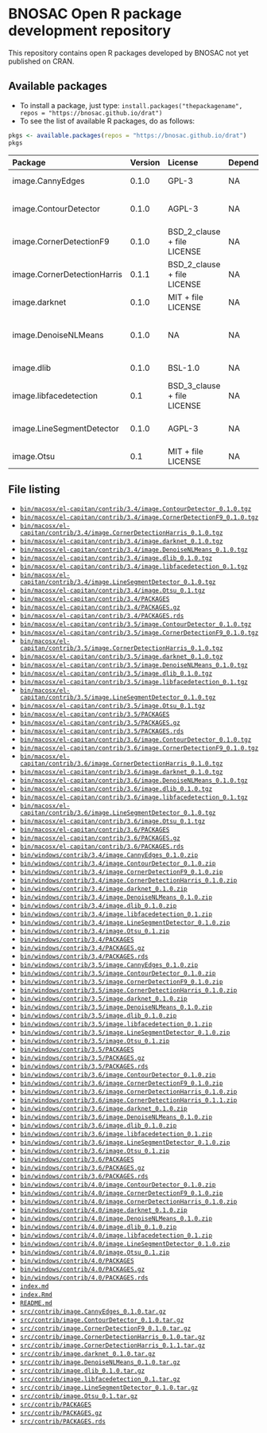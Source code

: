 # BNOSAC Open R package development repository

This repository contains open R packages developed by BNOSAC not yet published on CRAN.

## Available packages

- To install a package, just type: `install.packages("thepackagename", repos = "https://bnosac.github.io/drat")`
- To see the list of available R packages, do as follows:


```r
pkgs <- available.packages(repos = "https://bnosac.github.io/drat")
pkgs
```


|Package                     |Version |License                     |Depends |Imports                             |Suggests       |
|:---------------------------|:-------|:---------------------------|:-------|:-----------------------------------|:--------------|
|image.CannyEdges            |0.1.0   |GPL-3                       |NA      |Rcpp (>= 0.12.9)                    |pixmap, knitr  |
|image.ContourDetector       |0.1.0   |AGPL-3                      |NA      |Rcpp (>= 0.12.8), sp                |pixmap, magick |
|image.CornerDetectionF9     |0.1.0   |BSD_2_clause + file LICENSE |NA      |Rcpp (>= 0.12.8)                    |pixmap, magick |
|image.CornerDetectionHarris |0.1.1   |BSD_2_clause + file LICENSE |NA      |Rcpp (>= 0.12.8)                    |magick         |
|image.darknet               |0.1.0   |MIT + file LICENSE          |NA      |NA                                  |NA             |
|image.DenoiseNLMeans        |0.1.0   |NA                          |NA      |Rcpp (>= 0.12.9), magick, grDevices |NA             |
|image.dlib                  |0.1.0   |BSL-1.0                     |NA      |Rcpp (>= 0.12.9)                    |magick, FNN    |
|image.libfacedetection      |0.1     |BSD_3_clause + file LICENSE |NA      |Rcpp (>= 0.12.8), graphics          |magick         |
|image.LineSegmentDetector   |0.1.0   |AGPL-3                      |NA      |Rcpp (>= 0.12.8), sp                |pixmap, magick |
|image.Otsu                  |0.1     |MIT + file LICENSE          |NA      |Rcpp (>= 0.12.8)                    |magick         |

## File listing

- [`bin/macosx/el-capitan/contrib/3.4/image.ContourDetector_0.1.0.tgz`](bin/macosx/el-capitan/contrib/3.4/image.ContourDetector_0.1.0.tgz)
- [`bin/macosx/el-capitan/contrib/3.4/image.CornerDetectionF9_0.1.0.tgz`](bin/macosx/el-capitan/contrib/3.4/image.CornerDetectionF9_0.1.0.tgz)
- [`bin/macosx/el-capitan/contrib/3.4/image.CornerDetectionHarris_0.1.0.tgz`](bin/macosx/el-capitan/contrib/3.4/image.CornerDetectionHarris_0.1.0.tgz)
- [`bin/macosx/el-capitan/contrib/3.4/image.darknet_0.1.0.tgz`](bin/macosx/el-capitan/contrib/3.4/image.darknet_0.1.0.tgz)
- [`bin/macosx/el-capitan/contrib/3.4/image.DenoiseNLMeans_0.1.0.tgz`](bin/macosx/el-capitan/contrib/3.4/image.DenoiseNLMeans_0.1.0.tgz)
- [`bin/macosx/el-capitan/contrib/3.4/image.dlib_0.1.0.tgz`](bin/macosx/el-capitan/contrib/3.4/image.dlib_0.1.0.tgz)
- [`bin/macosx/el-capitan/contrib/3.4/image.libfacedetection_0.1.tgz`](bin/macosx/el-capitan/contrib/3.4/image.libfacedetection_0.1.tgz)
- [`bin/macosx/el-capitan/contrib/3.4/image.LineSegmentDetector_0.1.0.tgz`](bin/macosx/el-capitan/contrib/3.4/image.LineSegmentDetector_0.1.0.tgz)
- [`bin/macosx/el-capitan/contrib/3.4/image.Otsu_0.1.tgz`](bin/macosx/el-capitan/contrib/3.4/image.Otsu_0.1.tgz)
- [`bin/macosx/el-capitan/contrib/3.4/PACKAGES`](bin/macosx/el-capitan/contrib/3.4/PACKAGES)
- [`bin/macosx/el-capitan/contrib/3.4/PACKAGES.gz`](bin/macosx/el-capitan/contrib/3.4/PACKAGES.gz)
- [`bin/macosx/el-capitan/contrib/3.4/PACKAGES.rds`](bin/macosx/el-capitan/contrib/3.4/PACKAGES.rds)
- [`bin/macosx/el-capitan/contrib/3.5/image.ContourDetector_0.1.0.tgz`](bin/macosx/el-capitan/contrib/3.5/image.ContourDetector_0.1.0.tgz)
- [`bin/macosx/el-capitan/contrib/3.5/image.CornerDetectionF9_0.1.0.tgz`](bin/macosx/el-capitan/contrib/3.5/image.CornerDetectionF9_0.1.0.tgz)
- [`bin/macosx/el-capitan/contrib/3.5/image.CornerDetectionHarris_0.1.0.tgz`](bin/macosx/el-capitan/contrib/3.5/image.CornerDetectionHarris_0.1.0.tgz)
- [`bin/macosx/el-capitan/contrib/3.5/image.darknet_0.1.0.tgz`](bin/macosx/el-capitan/contrib/3.5/image.darknet_0.1.0.tgz)
- [`bin/macosx/el-capitan/contrib/3.5/image.DenoiseNLMeans_0.1.0.tgz`](bin/macosx/el-capitan/contrib/3.5/image.DenoiseNLMeans_0.1.0.tgz)
- [`bin/macosx/el-capitan/contrib/3.5/image.dlib_0.1.0.tgz`](bin/macosx/el-capitan/contrib/3.5/image.dlib_0.1.0.tgz)
- [`bin/macosx/el-capitan/contrib/3.5/image.libfacedetection_0.1.tgz`](bin/macosx/el-capitan/contrib/3.5/image.libfacedetection_0.1.tgz)
- [`bin/macosx/el-capitan/contrib/3.5/image.LineSegmentDetector_0.1.0.tgz`](bin/macosx/el-capitan/contrib/3.5/image.LineSegmentDetector_0.1.0.tgz)
- [`bin/macosx/el-capitan/contrib/3.5/image.Otsu_0.1.tgz`](bin/macosx/el-capitan/contrib/3.5/image.Otsu_0.1.tgz)
- [`bin/macosx/el-capitan/contrib/3.5/PACKAGES`](bin/macosx/el-capitan/contrib/3.5/PACKAGES)
- [`bin/macosx/el-capitan/contrib/3.5/PACKAGES.gz`](bin/macosx/el-capitan/contrib/3.5/PACKAGES.gz)
- [`bin/macosx/el-capitan/contrib/3.5/PACKAGES.rds`](bin/macosx/el-capitan/contrib/3.5/PACKAGES.rds)
- [`bin/macosx/el-capitan/contrib/3.6/image.ContourDetector_0.1.0.tgz`](bin/macosx/el-capitan/contrib/3.6/image.ContourDetector_0.1.0.tgz)
- [`bin/macosx/el-capitan/contrib/3.6/image.CornerDetectionF9_0.1.0.tgz`](bin/macosx/el-capitan/contrib/3.6/image.CornerDetectionF9_0.1.0.tgz)
- [`bin/macosx/el-capitan/contrib/3.6/image.CornerDetectionHarris_0.1.0.tgz`](bin/macosx/el-capitan/contrib/3.6/image.CornerDetectionHarris_0.1.0.tgz)
- [`bin/macosx/el-capitan/contrib/3.6/image.darknet_0.1.0.tgz`](bin/macosx/el-capitan/contrib/3.6/image.darknet_0.1.0.tgz)
- [`bin/macosx/el-capitan/contrib/3.6/image.DenoiseNLMeans_0.1.0.tgz`](bin/macosx/el-capitan/contrib/3.6/image.DenoiseNLMeans_0.1.0.tgz)
- [`bin/macosx/el-capitan/contrib/3.6/image.dlib_0.1.0.tgz`](bin/macosx/el-capitan/contrib/3.6/image.dlib_0.1.0.tgz)
- [`bin/macosx/el-capitan/contrib/3.6/image.libfacedetection_0.1.tgz`](bin/macosx/el-capitan/contrib/3.6/image.libfacedetection_0.1.tgz)
- [`bin/macosx/el-capitan/contrib/3.6/image.LineSegmentDetector_0.1.0.tgz`](bin/macosx/el-capitan/contrib/3.6/image.LineSegmentDetector_0.1.0.tgz)
- [`bin/macosx/el-capitan/contrib/3.6/image.Otsu_0.1.tgz`](bin/macosx/el-capitan/contrib/3.6/image.Otsu_0.1.tgz)
- [`bin/macosx/el-capitan/contrib/3.6/PACKAGES`](bin/macosx/el-capitan/contrib/3.6/PACKAGES)
- [`bin/macosx/el-capitan/contrib/3.6/PACKAGES.gz`](bin/macosx/el-capitan/contrib/3.6/PACKAGES.gz)
- [`bin/macosx/el-capitan/contrib/3.6/PACKAGES.rds`](bin/macosx/el-capitan/contrib/3.6/PACKAGES.rds)
- [`bin/windows/contrib/3.4/image.CannyEdges_0.1.0.zip`](bin/windows/contrib/3.4/image.CannyEdges_0.1.0.zip)
- [`bin/windows/contrib/3.4/image.ContourDetector_0.1.0.zip`](bin/windows/contrib/3.4/image.ContourDetector_0.1.0.zip)
- [`bin/windows/contrib/3.4/image.CornerDetectionF9_0.1.0.zip`](bin/windows/contrib/3.4/image.CornerDetectionF9_0.1.0.zip)
- [`bin/windows/contrib/3.4/image.CornerDetectionHarris_0.1.0.zip`](bin/windows/contrib/3.4/image.CornerDetectionHarris_0.1.0.zip)
- [`bin/windows/contrib/3.4/image.darknet_0.1.0.zip`](bin/windows/contrib/3.4/image.darknet_0.1.0.zip)
- [`bin/windows/contrib/3.4/image.DenoiseNLMeans_0.1.0.zip`](bin/windows/contrib/3.4/image.DenoiseNLMeans_0.1.0.zip)
- [`bin/windows/contrib/3.4/image.dlib_0.1.0.zip`](bin/windows/contrib/3.4/image.dlib_0.1.0.zip)
- [`bin/windows/contrib/3.4/image.libfacedetection_0.1.zip`](bin/windows/contrib/3.4/image.libfacedetection_0.1.zip)
- [`bin/windows/contrib/3.4/image.LineSegmentDetector_0.1.0.zip`](bin/windows/contrib/3.4/image.LineSegmentDetector_0.1.0.zip)
- [`bin/windows/contrib/3.4/image.Otsu_0.1.zip`](bin/windows/contrib/3.4/image.Otsu_0.1.zip)
- [`bin/windows/contrib/3.4/PACKAGES`](bin/windows/contrib/3.4/PACKAGES)
- [`bin/windows/contrib/3.4/PACKAGES.gz`](bin/windows/contrib/3.4/PACKAGES.gz)
- [`bin/windows/contrib/3.4/PACKAGES.rds`](bin/windows/contrib/3.4/PACKAGES.rds)
- [`bin/windows/contrib/3.5/image.CannyEdges_0.1.0.zip`](bin/windows/contrib/3.5/image.CannyEdges_0.1.0.zip)
- [`bin/windows/contrib/3.5/image.ContourDetector_0.1.0.zip`](bin/windows/contrib/3.5/image.ContourDetector_0.1.0.zip)
- [`bin/windows/contrib/3.5/image.CornerDetectionF9_0.1.0.zip`](bin/windows/contrib/3.5/image.CornerDetectionF9_0.1.0.zip)
- [`bin/windows/contrib/3.5/image.CornerDetectionHarris_0.1.0.zip`](bin/windows/contrib/3.5/image.CornerDetectionHarris_0.1.0.zip)
- [`bin/windows/contrib/3.5/image.darknet_0.1.0.zip`](bin/windows/contrib/3.5/image.darknet_0.1.0.zip)
- [`bin/windows/contrib/3.5/image.DenoiseNLMeans_0.1.0.zip`](bin/windows/contrib/3.5/image.DenoiseNLMeans_0.1.0.zip)
- [`bin/windows/contrib/3.5/image.dlib_0.1.0.zip`](bin/windows/contrib/3.5/image.dlib_0.1.0.zip)
- [`bin/windows/contrib/3.5/image.libfacedetection_0.1.zip`](bin/windows/contrib/3.5/image.libfacedetection_0.1.zip)
- [`bin/windows/contrib/3.5/image.LineSegmentDetector_0.1.0.zip`](bin/windows/contrib/3.5/image.LineSegmentDetector_0.1.0.zip)
- [`bin/windows/contrib/3.5/image.Otsu_0.1.zip`](bin/windows/contrib/3.5/image.Otsu_0.1.zip)
- [`bin/windows/contrib/3.5/PACKAGES`](bin/windows/contrib/3.5/PACKAGES)
- [`bin/windows/contrib/3.5/PACKAGES.gz`](bin/windows/contrib/3.5/PACKAGES.gz)
- [`bin/windows/contrib/3.5/PACKAGES.rds`](bin/windows/contrib/3.5/PACKAGES.rds)
- [`bin/windows/contrib/3.6/image.ContourDetector_0.1.0.zip`](bin/windows/contrib/3.6/image.ContourDetector_0.1.0.zip)
- [`bin/windows/contrib/3.6/image.CornerDetectionF9_0.1.0.zip`](bin/windows/contrib/3.6/image.CornerDetectionF9_0.1.0.zip)
- [`bin/windows/contrib/3.6/image.CornerDetectionHarris_0.1.0.zip`](bin/windows/contrib/3.6/image.CornerDetectionHarris_0.1.0.zip)
- [`bin/windows/contrib/3.6/image.CornerDetectionHarris_0.1.1.zip`](bin/windows/contrib/3.6/image.CornerDetectionHarris_0.1.1.zip)
- [`bin/windows/contrib/3.6/image.darknet_0.1.0.zip`](bin/windows/contrib/3.6/image.darknet_0.1.0.zip)
- [`bin/windows/contrib/3.6/image.DenoiseNLMeans_0.1.0.zip`](bin/windows/contrib/3.6/image.DenoiseNLMeans_0.1.0.zip)
- [`bin/windows/contrib/3.6/image.dlib_0.1.0.zip`](bin/windows/contrib/3.6/image.dlib_0.1.0.zip)
- [`bin/windows/contrib/3.6/image.libfacedetection_0.1.zip`](bin/windows/contrib/3.6/image.libfacedetection_0.1.zip)
- [`bin/windows/contrib/3.6/image.LineSegmentDetector_0.1.0.zip`](bin/windows/contrib/3.6/image.LineSegmentDetector_0.1.0.zip)
- [`bin/windows/contrib/3.6/image.Otsu_0.1.zip`](bin/windows/contrib/3.6/image.Otsu_0.1.zip)
- [`bin/windows/contrib/3.6/PACKAGES`](bin/windows/contrib/3.6/PACKAGES)
- [`bin/windows/contrib/3.6/PACKAGES.gz`](bin/windows/contrib/3.6/PACKAGES.gz)
- [`bin/windows/contrib/3.6/PACKAGES.rds`](bin/windows/contrib/3.6/PACKAGES.rds)
- [`bin/windows/contrib/4.0/image.ContourDetector_0.1.0.zip`](bin/windows/contrib/4.0/image.ContourDetector_0.1.0.zip)
- [`bin/windows/contrib/4.0/image.CornerDetectionF9_0.1.0.zip`](bin/windows/contrib/4.0/image.CornerDetectionF9_0.1.0.zip)
- [`bin/windows/contrib/4.0/image.CornerDetectionHarris_0.1.0.zip`](bin/windows/contrib/4.0/image.CornerDetectionHarris_0.1.0.zip)
- [`bin/windows/contrib/4.0/image.darknet_0.1.0.zip`](bin/windows/contrib/4.0/image.darknet_0.1.0.zip)
- [`bin/windows/contrib/4.0/image.DenoiseNLMeans_0.1.0.zip`](bin/windows/contrib/4.0/image.DenoiseNLMeans_0.1.0.zip)
- [`bin/windows/contrib/4.0/image.dlib_0.1.0.zip`](bin/windows/contrib/4.0/image.dlib_0.1.0.zip)
- [`bin/windows/contrib/4.0/image.libfacedetection_0.1.zip`](bin/windows/contrib/4.0/image.libfacedetection_0.1.zip)
- [`bin/windows/contrib/4.0/image.LineSegmentDetector_0.1.0.zip`](bin/windows/contrib/4.0/image.LineSegmentDetector_0.1.0.zip)
- [`bin/windows/contrib/4.0/image.Otsu_0.1.zip`](bin/windows/contrib/4.0/image.Otsu_0.1.zip)
- [`bin/windows/contrib/4.0/PACKAGES`](bin/windows/contrib/4.0/PACKAGES)
- [`bin/windows/contrib/4.0/PACKAGES.gz`](bin/windows/contrib/4.0/PACKAGES.gz)
- [`bin/windows/contrib/4.0/PACKAGES.rds`](bin/windows/contrib/4.0/PACKAGES.rds)
- [`index.md`](index.md)
- [`index.Rmd`](index.Rmd)
- [`README.md`](README.md)
- [`src/contrib/image.CannyEdges_0.1.0.tar.gz`](src/contrib/image.CannyEdges_0.1.0.tar.gz)
- [`src/contrib/image.ContourDetector_0.1.0.tar.gz`](src/contrib/image.ContourDetector_0.1.0.tar.gz)
- [`src/contrib/image.CornerDetectionF9_0.1.0.tar.gz`](src/contrib/image.CornerDetectionF9_0.1.0.tar.gz)
- [`src/contrib/image.CornerDetectionHarris_0.1.0.tar.gz`](src/contrib/image.CornerDetectionHarris_0.1.0.tar.gz)
- [`src/contrib/image.CornerDetectionHarris_0.1.1.tar.gz`](src/contrib/image.CornerDetectionHarris_0.1.1.tar.gz)
- [`src/contrib/image.darknet_0.1.0.tar.gz`](src/contrib/image.darknet_0.1.0.tar.gz)
- [`src/contrib/image.DenoiseNLMeans_0.1.0.tar.gz`](src/contrib/image.DenoiseNLMeans_0.1.0.tar.gz)
- [`src/contrib/image.dlib_0.1.0.tar.gz`](src/contrib/image.dlib_0.1.0.tar.gz)
- [`src/contrib/image.libfacedetection_0.1.tar.gz`](src/contrib/image.libfacedetection_0.1.tar.gz)
- [`src/contrib/image.LineSegmentDetector_0.1.0.tar.gz`](src/contrib/image.LineSegmentDetector_0.1.0.tar.gz)
- [`src/contrib/image.Otsu_0.1.tar.gz`](src/contrib/image.Otsu_0.1.tar.gz)
- [`src/contrib/PACKAGES`](src/contrib/PACKAGES)
- [`src/contrib/PACKAGES.gz`](src/contrib/PACKAGES.gz)
- [`src/contrib/PACKAGES.rds`](src/contrib/PACKAGES.rds)
